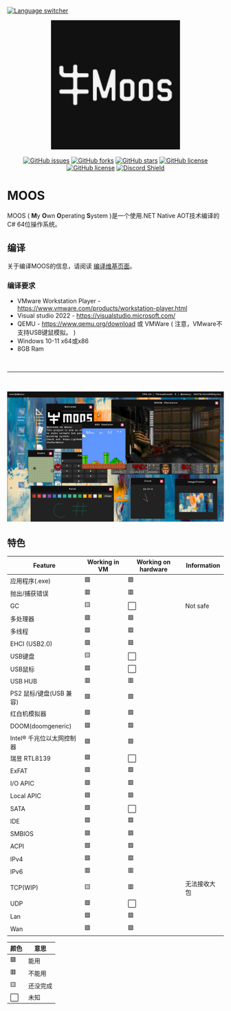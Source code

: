 [![Language switcher](https://img.shields.io/badge/Language%20%2F%20%E8%AF%AD%E8%A8%80-Chinese%20%2F%20%E4%B8%AD%E5%9B%BD-yellow)](https://github.com/nifanfa/MOOS/blob/master/README.md)

<p align="center">
    <img width=300 src="MOOS-Logo.svg"/>
</p>

<p align="center">
    <a href="https://github.com/nifanfa/moos/issues"><img alt="GitHub issues" src="https://img.shields.io/github/issues/nifanfa/moos"></a>
    <a href="https://github.com/nifanfa/moos/network"><img alt="GitHub forks" src="https://img.shields.io/github/forks/nifanfa/moos"></a>
    <a href="https://github.com/nifanfa/moos/stargazers"><img alt="GitHub stars" src="https://img.shields.io/github/stars/nifanfa/moos"></a>
    <a href="https://github.com/nifanfa/moos"><img alt="GitHub license" src="https://img.shields.io/github/license/nifanfa/moos"></a>
    <a href="https://github.com/nifanfa/MOOS/blob/main/LICENSE"><img alt="GitHub license" src="https://img.shields.io/github/license/nifanfa/moos"></a>
    <a href="https://discord.gg/uJstXbx8Pt"><img src="https://discordapp.com/api/guilds/987075686256762890/widget.png?style=shield" alt="Discord Shield"/></a>
</p>

# MOOS

MOOS ( **M**y **O**wn **O**perating **S**ystem )是一个使用.NET Native AOT技术编译的C# 64位操作系统。

## 编译
关于编译MOOS的信息，请阅读 [编译维基页面](https://github.com/nifanfa/MOOS/wiki/How-do-you-build-or-compile-MOOS)。

### 编译要求
- VMware Workstation Player - https://www.vmware.com/products/workstation-player.html
- Visual studio 2022 - https://visualstudio.microsoft.com/
- QEMU - https://www.qemu.org/download 或 VMWare ( 注意，VMware不支持USB键鼠模拟。 )
- Windows 10-11 x64或x86
- 8GB Ram

<br/>
<hr/>
<br/>

![截图](Screenshot1.png)

## 特色

| Feature | Working in VM | Working on hardware | Information |
| ------- | ------------- | ------------------- | ----------- |
| 应用程序(.exe) | 🟩 | 🟩 |
| 抛出/捕获错误 | 🟥 | 🟥 | 
| GC | 🟨 | ⬜ | Not safe |
| 多处理器 | 🟩 | 🟩 |
| 多线程 | 🟩 | 🟩 |
| EHCI (USB2.0) | 🟩 | 🟩 |
| USB键盘 | 🟨 | ⬜ |
| USB鼠标 | 🟩 | ⬜ |
| USB HUB | 🟥 | 🟥 |
| PS2 鼠标/键盘(USB 兼容) | 🟩 | 🟩 |
| 红白机模拟器 | 🟩 | 🟩 |
| DOOM(doomgeneric) | 🟩 | 🟩 |
| Intel® 千兆位以太网控制器 | 🟩 | 🟩 |
| 瑞昱 RTL8139 | 🟩 | ⬜ |
| ExFAT | 🟩 | 🟩 |
| I/O APIC | 🟩 | 🟩 |
| Local APIC | 🟩 | 🟩 |
| SATA | 🟩 | ⬜ |
| IDE | 🟩 | 🟩 |
| SMBIOS | 🟩 | 🟩 |
| ACPI | 🟩 | 🟩 |
| IPv4 | 🟩 | 🟩 |
| IPv6 | 🟥 | 🟥 |
| TCP(WIP) | 🟨 | 🟥 | 无法接收大包  |
| UDP | 🟩 | ⬜ |
| Lan | 🟩 | 🟩 |
| Wan | 🟩 | 🟩 |

| 颜色 | 意思 |
| ----- | ------- |
| 🟩 | 能用 |
| 🟥 | 不能用 |
| 🟨 | 还没完成 |
| ⬜ | 未知 |
